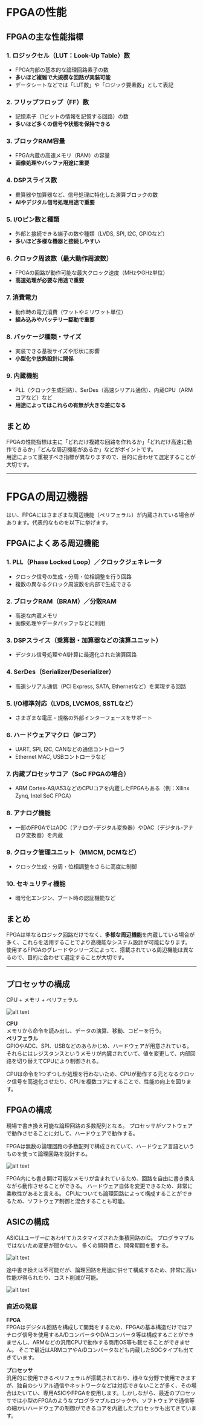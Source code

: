 # FPGAの性能
## FPGAの主な性能指標

### 1. **ロジックセル（LUT：Look-Up Table）数**
- FPGA内部の基本的な論理回路素子の数
- **多いほど複雑で大規模な回路が実装可能**
- データシートなどでは「LUT数」や「ロジック要素数」として表記

### 2. **フリップフロップ（FF）数**
- 記憶素子（1ビットの情報を記憶する回路）の数
- **多いほど多くの信号や状態を保持できる**

### 3. **ブロックRAM容量**
- FPGA内蔵の高速メモリ（RAM）の容量
- **画像処理やバッファ用途に重要**

### 4. **DSPスライス数**
- 乗算器や加算器など、信号処理に特化した演算ブロックの数
- **AIやデジタル信号処理用途で重要**

### 5. **I/Oピン数と種類**
- 外部と接続できる端子の数や種類（LVDS, SPI, I2C, GPIOなど）
- **多いほど多様な機器と接続しやすい**

### 6. **クロック周波数（最大動作周波数）**
- FPGAの回路が動作可能な最大クロック速度（MHzやGHz単位）
- **高速処理が必要な用途で重要**

### 7. **消費電力**
- 動作時の電力消費（ワットやミリワット単位）
- **組み込みやバッテリー駆動で重要**

### 8. **パッケージ種類・サイズ**
- 実装できる基板サイズや形状に影響
- **小型化や放熱設計に関係**

### 9. **内蔵機能**
- PLL（クロック生成回路）、SerDes（高速シリアル通信）、内蔵CPU（ARMコアなど）など
- **用途によってはこれらの有無が大きな差になる**



## まとめ

FPGAの性能指標は主に「どれだけ複雑な回路を作れるか」「どれだけ高速に動作できるか」「どんな周辺機能があるか」などがポイントです。  
用途によって重視すべき指標が異なりますので、目的に合わせて選定することが大切です。

---
# FPGAの周辺機器
はい、FPGAにはさまざまな周辺機能（ペリフェラル）が内蔵されている場合があります。代表的なものを以下に挙げます。


## FPGAによくある周辺機能

### 1. **PLL（Phase Locked Loop）／クロックジェネレータ**
- クロック信号の生成・分周・位相調整を行う回路
- 複数の異なるクロック周波数を内部で生成できる

### 2. **ブロックRAM（BRAM）／分散RAM**
- 高速な内蔵メモリ
- 画像処理やデータバッファなどに利用

### 3. **DSPスライス（乗算器・加算器などの演算ユニット）**
- デジタル信号処理やAI計算に最適化された演算回路

### 4. **SerDes（Serializer/Deserializer）**
- 高速シリアル通信（PCI Express, SATA, Ethernetなど）を実現する回路

### 5. **I/O標準対応（LVDS, LVCMOS, SSTLなど）**
- さまざまな電圧・規格の外部インターフェースをサポート

### 6. **ハードウェアマクロ（IPコア）**
- UART, SPI, I2C, CANなどの通信コントローラ
- Ethernet MAC, USBコントローラなど

### 7. **内蔵プロセッサコア（SoC FPGAの場合）**
- ARM Cortex-A9/A53などのCPUコアを内蔵したFPGAもある（例：Xilinx Zynq, Intel SoC FPGA）

### 8. **アナログ機能**
- 一部のFPGAではADC（アナログ-デジタル変換器）やDAC（デジタル-アナログ変換器）を内蔵

### 9. **クロック管理ユニット（MMCM, DCMなど）**
- クロック生成・分周・位相調整をさらに高度に制御

### 10. **セキュリティ機能**
- 暗号化エンジン、ブート時の認証機能など


## まとめ

FPGAは単なるロジック回路だけでなく、**多様な周辺機能**を内蔵している場合が多く、これらを活用することでより高機能なシステム設計が可能になります。  
使用するFPGAのグレードやシリーズによって、搭載されている周辺機能は異なるので、目的に合わせて選定することが大切です。

---

## プロセッサの構成
CPU + メモリ + ペリフェラル  

![alt text](image/3/1.png)

__CPU__  
メモリから命令を読み出し、データの演算、移動、コピーを行う。  
__ペリフェラル__  
GPIOやADC、SPI、USBなどのあらかじめ、ハードウェアが用意されている。
それらにはレジスタンスというメモリが内臓されていて、値を変更して、内部回路を切り替えてCPUにより制御される。

CPUは命令を1つずつしか処理を行わないため、CPUが動作する元となるクロック信号を高速化させたり、CPUを複数コアにすることで、性能の向上を図ります。

## FPGAの構成

現場で書き換え可能な論理回路の多数配列となる。
プロセッサがソフトウェアで動作させることに対して、ハードウェアで動作する。

FPGAは無数の論理回路の多数配列で構成されていて、ハードウェア言語というものを使って論理回路を設計する。

![alt text](image/3/2.png)

FPGA内にも書き開け可能なメモリが含まれているため、回路を自由に書き換えながら動作させることができる。
ハードウェア自体を変更できるため、非常に柔軟性があると言える。
CPUについても論理回路によって構成することができるため、ソフトウェア制御と混合することも可能。

## ASICの構成
ASICはユーザーにあわせてカスタマイズされた集積回路のIC。
プログラマブルではないため変更が聞かない。
多くの開発費と、開発期間を要する。

![alt text](image/3/3.png)

途中書き換えは不可能だが、論理回路を用途に併せて構成するため、非常に高い性能が得られたり、コスト削減が可能。

![alt text](image/3/4.png)

### 直近の発展
__FPGA__  
FPGAはデジタル回路を構成して開発をするため、FPGAの基本構造だけではアナログ信号を使用するA/DコンバータやD/Aコンバータ等は構成することができませんし、ARMなどの汎用CPUで動作する商用OS等も載せることができません。
そこで最近はARMコアやA/Dコンバータなども内蔵したSOCタイプも出てきています。

__プロセッサ__  
汎用的に使用できるペリフェラルが搭載されており、様々な分野で使用できますが、独自のシリアル通信やネットワークなどは対応できないことが多く、その場合はたいてい、専用ASICやFPGAを使用します。しかしながら、最近のプロセッサでは小型のFPGAのようなプログラマブルロジックや、ソフトウェアで通信等の細かいハードウェアの制御ができるコアを内蔵したプロセッサも出てきています。


